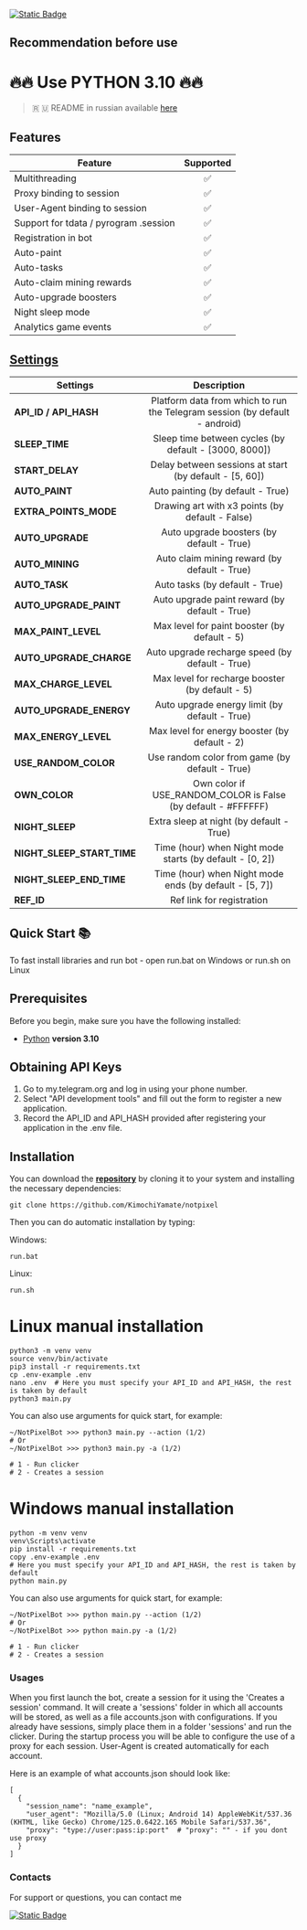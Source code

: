 [![Static Badge](https://img.shields.io/badge/Telegram-Bot%20Link-Link?style=for-the-badge&logo=Telegram&logoColor=white&logoSize=auto&color=blue)](https://t.me/notpixel/app?startapp=f7253650410)

## Recommendation before use

# 🔥🔥 Use PYTHON 3.10 🔥🔥

> 🇷 🇺 README in russian available [here](README-RU.md)

## Features  
| Feature                               | Supported |
|---------------------------------------|:---------:|
| Multithreading                        |     ✅     |
| Proxy binding to session              |     ✅     |
| User-Agent binding to session         |     ✅     |
| Support for tdata / pyrogram .session |     ✅     |
| Registration in bot                   |     ✅     |
| Auto-paint                            |     ✅     |
| Auto-tasks                            |     ✅     |
| Auto-claim mining rewards             |     ✅     |
| Auto-upgrade boosters                 |     ✅     |
| Night sleep mode                      |     ✅     |
| Analytics game events                 |     ✅     |




## [Settings](https://github.com/KimochiYamate/notpixel/blob/master/.env-example/)
| Settings                   |                                 Description                                 |
|----------------------------|:---------------------------------------------------------------------------:|
| **API_ID / API_HASH**      | Platform data from which to run the Telegram session (by default - android) |
| **SLEEP_TIME**             |            Sleep time between cycles (by default - [3000, 8000])            |
| **START_DELAY**            |           Delay between sessions at start (by default - [5, 60])            |
| **AUTO_PAINT**             |                      Auto painting (by default - True)                      |
| **EXTRA_POINTS_MODE**      |               Drawing art with x3 points (by default - False)               |
| **AUTO_UPGRADE**           |                  Auto upgrade boosters (by default - True)                  |
| **AUTO_MINING**            |                Auto claim mining reward (by default - True)                 |
| **AUTO_TASK**              |                       Auto tasks (by default - True)                        |
| **AUTO_UPGRADE_PAINT**     |                Auto upgrade paint reward (by default - True)                |
| **MAX_PAINT_LEVEL**        |                Max level for paint booster (by default - 5)                 |
| **AUTO_UPGRADE_CHARGE**    |               Auto upgrade recharge speed (by default - True)               |
| **MAX_CHARGE_LEVEL**       |               Max level for recharge booster (by default - 5)               |
| **AUTO_UPGRADE_ENERGY**    |                Auto upgrade energy limit (by default - True)                |
| **MAX_ENERGY_LEVEL**       |                Max level for energy booster (by default - 2)                |
| **USE_RANDOM_COLOR**       |               Use random color from game (by default - True)                |
| **OWN_COLOR**              |        Own color if USE_RANDOM_COLOR is False (by default - #FFFFFF)        |
| **NIGHT_SLEEP**            |                  Extra sleep at night (by default - True)                   |
| **NIGHT_SLEEP_START_TIME** |          Time (hour) when Night mode starts (by default - [0, 2])           |
| **NIGHT_SLEEP_END_TIME**   |           Time (hour) when Night mode ends (by default - [5, 7])            |
| **REF_ID**                 |                          Ref link for registration                          |


## Quick Start 📚

To fast install libraries and run bot - open run.bat on Windows or run.sh on Linux

## Prerequisites
Before you begin, make sure you have the following installed:
- [Python](https://www.python.org/downloads/) **version 3.10**

## Obtaining API Keys
1. Go to my.telegram.org and log in using your phone number.
2. Select "API development tools" and fill out the form to register a new application.
3. Record the API_ID and API_HASH provided after registering your application in the .env file.

## Installation
You can download the [**repository**](https://github.com/KimochiYamate/notpixel) by cloning it to your system and installing the necessary dependencies:
```shell
git clone https://github.com/KimochiYamate/notpixel
```

Then you can do automatic installation by typing:

Windows:
```shell
run.bat
```

Linux:
```shell
run.sh
```

# Linux manual installation
```shell
python3 -m venv venv
source venv/bin/activate
pip3 install -r requirements.txt
cp .env-example .env
nano .env  # Here you must specify your API_ID and API_HASH, the rest is taken by default
python3 main.py
```

You can also use arguments for quick start, for example:
```shell
~/NotPixelBot >>> python3 main.py --action (1/2)
# Or
~/NotPixelBot >>> python3 main.py -a (1/2)

# 1 - Run clicker
# 2 - Creates a session
```

# Windows manual installation
```shell
python -m venv venv
venv\Scripts\activate
pip install -r requirements.txt
copy .env-example .env
# Here you must specify your API_ID and API_HASH, the rest is taken by default
python main.py
```

You can also use arguments for quick start, for example:
```shell
~/NotPixelBot >>> python main.py --action (1/2)
# Or
~/NotPixelBot >>> python main.py -a (1/2)

# 1 - Run clicker
# 2 - Creates a session
```

### Usages
When you first launch the bot, create a session for it using the 'Creates a session' command. It will create a 'sessions' folder in which all accounts will be stored, as well as a file accounts.json with configurations.
If you already have sessions, simply place them in a folder 'sessions' and run the clicker. During the startup process you will be able to configure the use of a proxy for each session.
User-Agent is created automatically for each account.

Here is an example of what accounts.json should look like:
```shell
[
  {
    "session_name": "name_example",
    "user_agent": "Mozilla/5.0 (Linux; Android 14) AppleWebKit/537.36 (KHTML, like Gecko) Chrome/125.0.6422.165 Mobile Safari/537.36",
    "proxy": "type://user:pass:ip:port"  # "proxy": "" - if you dont use proxy
  }
]
```

### Contacts

For support or questions, you can contact me

[![Static Badge](https://img.shields.io/badge/Telegram-Channel-Link?style=for-the-badge&logo=Telegram&logoColor=white&logoSize=auto&color=blue)](https://t.me/desforge_cryptwo)



